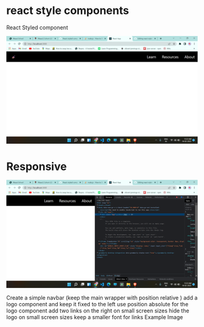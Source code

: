 # react style components

React Styled component 


<img src="https://github.com/Satya12325/react-style-navigation-bar-by-styled-components/blob/master/Screenshot%20(30).png"/>

# Responsive

<img src="https://github.com/Satya12325/react-style-navigation-bar-by-styled-components/blob/master/Screenshot%20(29).png"/>


Create a simple navbar (keep the main wrapper with position relative )
add a logo component and keep it fixed to the left
use position absolute for the logo component
add two links on the right
on small screen sizes hide the logo
on small screen sizes keep a smaller font for links
Example Image
